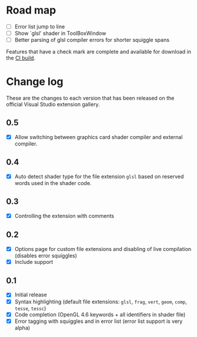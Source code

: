 # Road map
- [ ] Error list jump to line
- [ ] Show `glsl' shader in ToolBoxWindow
- [ ] Better parsing of glsl compiler errors for shorter squiggle spans

Features that have a check mark are complete and available for download in the
[CI build](http://vsixgallery.com/extension/b62242eb-0ae5-4494-b013-6158ade63816/).

# Change log
These are the changes to each version that has been released on the official Visual Studio extension gallery.

## 0.5
- [x] Allow switching between graphics card shader compiler and external compiler.

## 0.4
- [x] Auto detect shader type for the file extension `glsl` based on reserved words used in the shader code.

## 0.3
- [x] Controlling the extension with comments

## 0.2
- [x] Options page for custom file extensions and disabling of live compilation (disables error squiggles)
- [x] Include support

## 0.1
- [x] Initial release
- [x] Syntax highlighting (default file extensions: `glsl`, `frag`, `vert`, `geom`, `comp`, `tesse`, `tessc`)
- [x] Code completion (OpenGL 4.6 keywords + all identifiers in shader file)
- [x] Error tagging with squiggles and in error list (error list support is very alpha)
